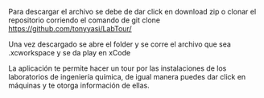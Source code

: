 Para descargar el archivo se debe de dar click en download zip o clonar el repositorio corriendo el comando de git clone https://github.com/tonyyasi/LabTour/

Una vez descargado se abre el folder y se corre el archivo que sea .xcworkspace y se da play en xCode

La aplicación te permite hacer un tour por las instalaciones de los laboratorios de ingeniería química, de igual manera puedes dar
click en máquinas y te otorga información de ellas.



